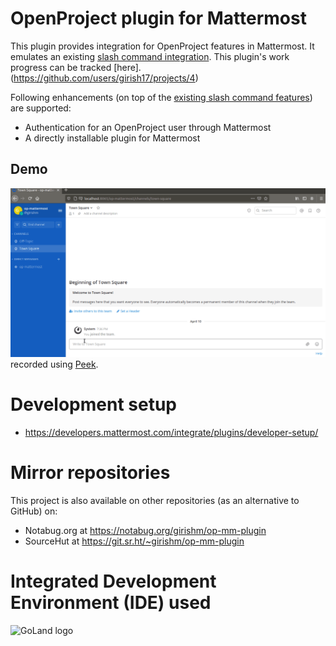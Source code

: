 # OpenProject plugin for Mattermost
This plugin provides integration for OpenProject features in Mattermost. It emulates an existing [slash command integration](https://github.com/girish17/op-mattermost). This plugin's work progress can be tracked [here].(https://github.com/users/girish17/projects/4)

Following enhancements (on top of the [existing slash command features](https://github.com/girish17/op-mattermost/wiki#about-op-mattermost)) are supported:
- Authentication for an OpenProject user through Mattermost
- A directly installable plugin for Mattermost

## Demo

![Demo video](public/op-mattermost-demo.gif) recorded using [Peek](https://github.com/phw/peek).

# Development setup
- https://developers.mattermost.com/integrate/plugins/developer-setup/

# Mirror repositories
This project is also available on other repositories (as an alternative to GitHub) on:
- Notabug.org at https://notabug.org/girishm/op-mm-plugin
- SourceHut at https://git.sr.ht/~girishm/op-mm-plugin

# Integrated Development Environment (IDE) used


![GoLand logo](https://resources.jetbrains.com/storage/products/company/brand/logos/GoLand.svg)
